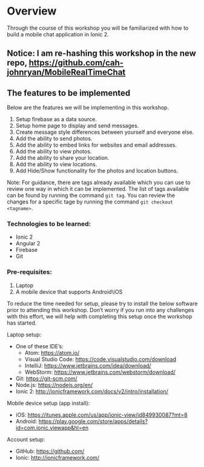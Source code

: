 # Overview
Through the course of this workshop you will be familiarized with how to build a mobile chat application in Ionic 2.

## Notice: I am re-hashing this workshop in the new repo, https://github.com/cah-johnryan/MobileRealTimeChat

## The features to be implemented
Below are the features we will be implementing in this workshop.
1. Setup firebase as a data source.
2. Setup home page to display and send messages.
3. Create message style differences between yourself and everyone else.
4. Add the ability to send photos.
5. Add the ability to embed links for websites and email addresses.
6. Add the ability to view photos.
7. Add the ability to share your location.
8. Add the ability to view locations.
9. Add Hide/Show functionality for the photos and location buttons.

Note: For guidance, there are tags already available which you can use to review one way in which it can be implemented.  The list of tags available can be found by running the command `git tag`.  You can review the changes for a specific tage by running the command `git checkout <tagname>`.

### Technologies to be learned:

- Ionic 2
- Angular 2
- Firebase
- Git

### Pre-requisites:

1. Laptop
2. A mobile device that supports Android\iOS

To reduce the time needed for setup, please try to install the below software prior to attending this workshop.  Don’t worry if you run into any challenges with this effort, we will help with completing this setup once the workshop has started.

Laptop setup:

- One of these IDE’s:
  * Atom: https://atom.io/
  * Visual Studio Code: https://code.visualstudio.com/download
  * IntelliJ: https://www.jetbrains.com/idea/download/
  * WebStorm: https://www.jetbrains.com/webstorm/download/
- Git: https://git-scm.com/
- Node.js: https://nodejs.org/en/
- Ionic 2: http://ionicframework.com/docs/v2/intro/installation/

Mobile device setup (app install):
- iOS: https://itunes.apple.com/us/app/ionic-view/id849930087?mt=8
- Android: https://play.google.com/store/apps/details?id=com.ionic.viewapp&hl=en

Account setup:
- GitHub: https://github.com/
- Ionic: http://ionicframework.com/
